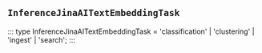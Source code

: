 ## `InferenceJinaAITextEmbeddingTask`
:::
type InferenceJinaAITextEmbeddingTask = 'classification' | 'clustering' | 'ingest' | 'search';
:::
